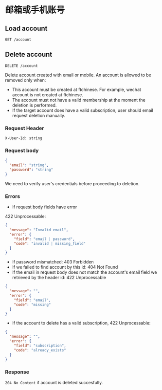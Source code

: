 # 邮箱或手机账号

## Load account

```
GET /account
```

## Delete account

```
DELETE /account
```

Delete account created with email or mobile. An account is allowed to be removed only when:

* This account must be created at ftchinese. For example, wechat account is not created at ftchinese.
* The account must not have a valid membership at the moment the deletion is performed.
* If the target account does have a valid subscription, user should email request deletion manually.

### Request Header

```
X-User-Id: string
```

### Request body

```json
{
  "email": "string",
  "password": "string"
}
```

We need to verify user's credentials before proceeding to deletion.

### Errors

* If request body fields have error

422 Unprocessable:

```json
{
  "message": "Invalid email",
  "error": {
    "field": "email | password",
    "code": "invalid | missing_field"
  }
}
```

* If password mismatched: 403 Forbidden
* If we failed to find account by this id: 404 Not Found
* If the email in request body does not match the account's email field we retrieved by the header id: 422 Unprocessable

```json
{
  "message": "",
  "error": {
    "field": "email",
    "code": "missing"
  }
}
```

* If the account to delete has a valid subscription, 422 Unprocessable:

```json
{
  "message": "",
  "error": {
    "field": "subscription",
    "code": "already_exists"
  }
}
```

### Response

`204 No Content` if account is deleted succesfully.

